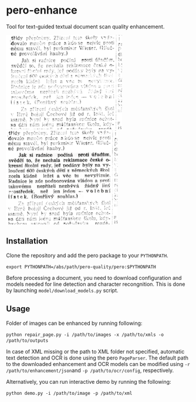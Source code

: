# pero-enhance

Tool for text-guided textual document scan quality enhancement.

<img src="images/orig.png" height="256"> <img src="images/enhanced_correct.png" height="256">

## Installation
Clone the repository and add the pero package to your `PYTHONPATH`.
```
export PYTHONPATH=/abs/path/pero-quality/pero:$PYTHONPATH
```

Before processing a document, you need to download configuration and models needed for line detection and character recongnition. This is done by launching `model/download_models.py` script.

## Usage
Folder of images can be enhanced by running following:
```
python repair_page.py -i /path/to/images -x /path/to/xmls -o /path/to/outputs
```
In case of XML missing or the path to XML folder not specified, automatic text detection and OCR is done using the pero `PageParser`. The default path to the downloaded enhancement and OCR models can be modified using `-r /path/to/enhancement/json`and `-p /path/to/ocr/config`, respectively. 

Alternatively, you can run interactive demo by running the following:
```
python demo.py -i /path/to/image -p /path/to/xml
```
